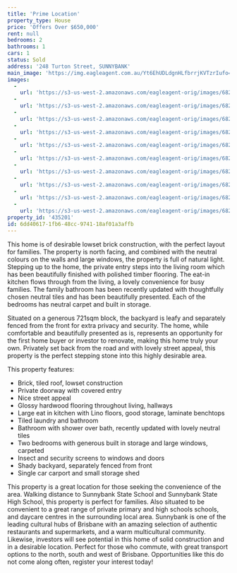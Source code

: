 ```yaml
---
title: 'Prime Location'
property_type: House
price: 'Offers Over $650,000'
rent: null
bedrooms: 2
bathrooms: 1
cars: 1
status: Sold
address: '248 Turton Street, SUNNYBANK'
main_image: 'https://img.eagleagent.com.au/Yt6EhUDLdgnHLfbrrjKVTzrIufo=/1280x854/smart/https://s3-us-west-2.amazonaws.com/eagleagent-orig/images/6821664/127322982-image-M.jpg'
images:
  -
    url: 'https://s3-us-west-2.amazonaws.com/eagleagent-orig/images/6821673/127322982-image-I.jpg'
  -
    url: 'https://s3-us-west-2.amazonaws.com/eagleagent-orig/images/6821672/127322982-image-H.jpg'
  -
    url: 'https://s3-us-west-2.amazonaws.com/eagleagent-orig/images/6821671/127322982-image-G.jpg'
  -
    url: 'https://s3-us-west-2.amazonaws.com/eagleagent-orig/images/6821670/127322982-image-F.jpg'
  -
    url: 'https://s3-us-west-2.amazonaws.com/eagleagent-orig/images/6821669/127322982-image-E.jpg'
  -
    url: 'https://s3-us-west-2.amazonaws.com/eagleagent-orig/images/6821668/127322982-image-D.jpg'
  -
    url: 'https://s3-us-west-2.amazonaws.com/eagleagent-orig/images/6821667/127322982-image-C.jpg'
  -
    url: 'https://s3-us-west-2.amazonaws.com/eagleagent-orig/images/6821666/127322982-image-B.jpg'
  -
    url: 'https://s3-us-west-2.amazonaws.com/eagleagent-orig/images/6821665/127322982-image-A.jpg'
  -
    url: 'https://s3-us-west-2.amazonaws.com/eagleagent-orig/images/6821664/127322982-image-M.jpg'
property_id: '435201'
id: 6dd40617-1fb6-48cc-9741-18af01a3affb
---
```

This home is of desirable lowset brick construction, with the perfect layout for families. The property is north facing, and combined with the neutral colours on the walls and large windows, the property is full of natural light. Stepping up to the home, the private entry steps into the living room which has been beautifully finished with polished timber flooring. The eat-in kitchen flows through from the living, a lovely convenience for busy families. The family bathroom has been recently updated with thoughtfully chosen neutral tiles and has been beautifully presented. Each of the bedrooms has neutral carpet and built in storage.

Situated on a generous 721sqm block, the backyard is leafy and separately fenced from the front for extra privacy and security. The home, while comfortable and beautifully presented as is, represents an opportunity for the first home buyer or investor to renovate, making this home truly your own. Privately set back from the road and with lovely street appeal, this property is the perfect stepping stone into this highly desirable area.

This property features:

*  Brick, tiled roof, lowset construction
*  Private doorway with covered entry
*  Nice street appeal
*  Glossy hardwood flooring throughout living, hallways
*  Large eat in kitchen with Lino floors, good storage, laminate benchtops
*  Tiled laundry and bathroom
*  Bathroom with shower over bath, recently updated with lovely neutral tiles
*  Two bedrooms with generous built in storage and large windows, carpeted
*  Insect and security screens to windows and doors
*  Shady backyard, separately fenced from front
*  Single car carport and small storage shed

This property is a great location for those seeking the convenience of the area. Walking distance to Sunnybank State School and Sunnybank State High School, this property is perfect for families. Also situated to be convenient to a great range of private primary and high schools schools, and daycare centres in the surrounding local area. Sunnybank is one of the leading cultural hubs of Brisbane with an amazing selection of authentic restaurants and supermarkets, and a warm multicultural community. Likewise, investors will see potential in this home of solid construction and in a desirable location. Perfect for those who commute, with great transport options to the north, south and west of Brisbane. Opportunities like this do not come along often, register your interest today!